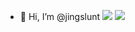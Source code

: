 - 👋 Hi, I’m @jingslunt
![](https://raw.githubusercontent.com/blueedgetechno/blueedgetechno/master/img/profile2.gif)
![](https://activity-graph.herokuapp.com/graph?username=jingslunt&theme=redical)
<!---
jingslunt/jingslunt is a ✨ special ✨ repository because its `README.md` (this file) appears on your GitHub profile.
You can click the Preview link to take a look at your changes.
--->
